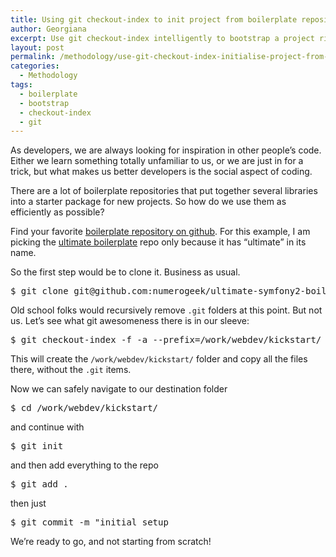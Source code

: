 ```yaml
---
title: Using git checkout-index to init project from boilerplate repository
author: Georgiana
excerpt: Use git checkout-index intelligently to bootstrap a project right.
layout: post
permalink: /methodology/use-git-checkout-index-initialise-project-from-boilerplate-repository/
categories:
  - Methodology
tags:
  - boilerplate
  - bootstrap
  - checkout-index
  - git
---
```

As developers, we are always looking for inspiration in other people&#8217;s code. Either we learn something totally unfamiliar to us, or we are just in for a trick, but what makes us better developers is the social aspect of coding.

There are a lot of boilerplate repositories that put together several libraries into a starter package for new projects. So how do we use them as efficiently as possible?

Find your favorite [boilerplate repository on github][1]. For this example, I am picking the [ultimate boilerplate][2] repo only because it has &#8220;ultimate&#8221; in its name.

So the first step would be to clone it. Business as usual.

<pre>$ git clone git@github.com:numerogeek/ultimate-symfony2-boilerplate.git</pre>

Old school folks would recursively remove `.git` folders at this point. But not us. Let&#8217;s see what git awesomeness there is in our sleeve:

<pre>$ git checkout-index -f -a --prefix=/work/webdev/kickstart/</pre>

This will create the `/work/webdev/kickstart/` folder and copy all the files there, without the `.git` items.

Now we can safely navigate to our destination folder

<pre>$ cd /work/webdev/kickstart/</pre>

and continue with

<pre>$ git init</pre>

and then add everything to the repo

<pre>$ git add .</pre>

then just

<pre>$ git commit -m "initial setup</pre>

We&#8217;re ready to go, and not starting from scratch!

 [1]: https://github.com/search?utf8=%E2%9C%93&q=boilerplate
 [2]: https://github.com/numerogeek/ultimate-symfony2-boilerplate